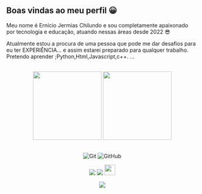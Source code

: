 ## Boas vindas ao meu perfil 😀

Meu nome é Ernício Jermias Chilundo e sou completamente apaixonado por tecnologia e educação, atuando nessas áreas desde 2022 😎

Atualmente estou a procura de uma pessoa que pode me dar desafios para eu ter EXPERIÊNCIA... e assim  estarei preparado para qualquer trabalho.
Pretendo aprender ;Python,Html,Javascript,c++.
...

<br>

<!-- GITHUB STATUS -->
<div align="center">
  <img height="180em" src="https://github-readme-stats.vercel.app/api?username=Ern-2022&show_icons=true&theme=dark&include_all_commits=true&count_private=true"/>
  <img height="180em" src="https://github-readme-stats.vercel.app/api/top-langs/?username=Ern-2022&layout=compact&langs_count=10&theme=radical"/>

  <!-- TEMAS: dark, radical, merko, gruvbox, tokyonight, onedark, cobalt, synthwave, highcontrast, dracula -->
</div>

<br>

<!-- TECNOLOGIAS -->
<div align="center">

![Git](https://img.shields.io/badge/-Git-black?style=flat-square&logo=git)
![GitHub](https://img.shields.io/badge/-GitHub-181717?style=flat-square&logo=github)

</div>

<!-- REDES SOCIAIS -->
<div align="center">
  <a href="https://instagram.com/https://instagram.com/chilundoerniciojermias?igshid=MzNlNGNkZWQ4Mg==" target="_blank"><img src="https://img.shields.io/badge/-Instagram-%23E4405F?style=for-the-badge&logo=instagram&logoColor=white" target="_blank"></a>
  <a href="https://www.linkedin.com/in/Ernicio Jermias Chilundo/" target="_blank"><img src="https://img.shields.io/badge/-LinkedIn-%230077B5?style=for-the-badge&logo=linkedin&logoColor=white" target="_blank"></a>  
   <a href="mailto:erniciojermiaschilund@gmail" target="_blank"><img src="https://play-lh.googleusercontent.com/D1Dz2BjPYev_oyksKXsdtAS66a_2Ql-sklpzTnwR9lqnDG_P5lAJEtfR70FudJ0XMA=s48-rw" style='width: 28px' target="_blank"></a>  
  
  ![](https://visitor-badge.glitch.me/badge?page_id=Ern-2022)
</div>
